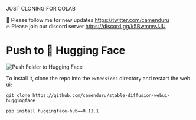 JUST CLONING FOR COLAB

🐣 Please follow me for new updates https://twitter.com/camenduru <br />
🔥 Please join our discord server https://discord.gg/k5BwmmvJJU

# Push to 🤗 Hugging Face

![Push Folder to Hugging Face](https://user-images.githubusercontent.com/54370274/216768707-4efb8a30-6826-409e-8bf1-6e74fc26fdab.jpg)

To install it, clone the repo into the `extensions` directory and restart the web ui:

`git clone https://github.com/camenduru/stable-diffusion-webui-huggingface`

`pip install huggingface-hub==0.11.1`
